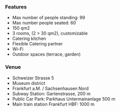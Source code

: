 ### Features
- Max number of people standing: 99
- Max number people seated: 60
- 150 qm2
- 3 rooms, (2 > 30 qm2), customizable
- Catering kitchen
- Flexible Catering partner
- Wi-Fi
- Outdoor spaces (terrace, garden)

### Venue
- Schweizer Strasse 5
- Museum district
- Frankfurt a.M. / Sachsenhausen Nord
- Subway Station: Gartenstrasse, 200 m
- Public Car Park: Parkhaus Untermainanlage 500 m
- Main train station Frankfurt HBF: 1000 m
